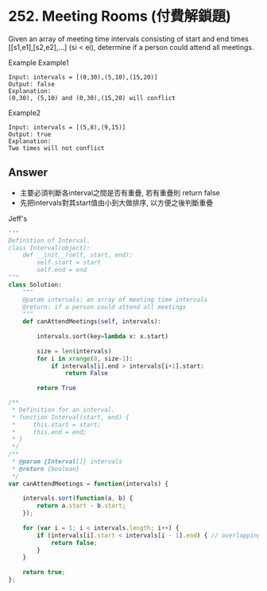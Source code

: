 # 252. Meeting Rooms (付費解鎖題)

Given an array of meeting time intervals consisting of start and end times [[s1,e1],[s2,e2],...] (si < ei), determine if a person could attend all meetings.

Example
Example1
```
Input: intervals = [(0,30),(5,10),(15,20)]
Output: false
Explanation: 
(0,30), (5,10) and (0,30),(15,20) will conflict
```
Example2
```
Input: intervals = [(5,8),(9,15)]
Output: true
Explanation: 
Two times will not conflict 
```


## Answer

* 主要必須判斷各interval之間是否有重疊, 若有重疊則 return false
* 先把intervals對其start值由小到大做排序, 以方便之後判斷重疊

Jeff's
```python
"""
Definition of Interval.
class Interval(object):
    def __init__(self, start, end):
        self.start = start
        self.end = end
"""
class Solution:
    """
    @param intervals: an array of meeting time intervals
    @return: if a person could attend all meetings
    """
    def canAttendMeetings(self, intervals):
        
        intervals.sort(key=lambda x: x.start)
        
        size = len(intervals)
        for i in xrange(0, size-1):
            if intervals[i].end > intervals[i+1].start:
                return False
                
        return True
```

```javascript
/**
 * Definition for an interval.
 * function Interval(start, end) {
 *     this.start = start;
 *     this.end = end;
 * }
 */
/**
 * @param {Interval[]} intervals
 * @return {boolean}
 */
var canAttendMeetings = function(intervals) {
    
    intervals.sort(function(a, b) {
        return a.start - b.start;
    });
    
    for (var i = 1; i < intervals.length; i++) {
        if (intervals[i].start < intervals[i - 1].end) { // overlapping
            return false;
        }
    }
    
    return true;
};
```